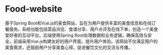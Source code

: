 # Food-website
基于Spring Boot和Vue.js的美食网站，旨在为用户提供丰富的美食信息和在线订餐服务。系统功能包括菜品浏览、食谱分享、用户点评及在线下单，创造一个美食爱好者的互动平台。后端使用Spring Boot处理数据和业务逻辑，确保高效与安全，前端采用Vue.js构建友好的用户界面，提升用户体验。该网站不仅满足用户的美食需求，还鼓励用户分享美食心得，促进餐饮文化的交流与传播。

